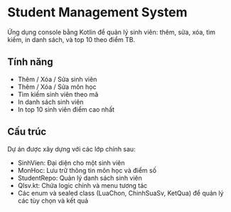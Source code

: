 # Student Management System

Ứng dụng console bằng Kotlin để quản lý sinh viên: thêm, sửa, xóa, tìm kiếm, in danh sách, và top 10 theo điểm TB.

## Tính năng
- Thêm / Xóa / Sửa sinh viên
- Thêm / Xóa / Sửa môn học
- Tìm kiếm sinh viên theo mã
- In danh sách sinh viên
- In top 10 sinh viên điểm cao nhất

## Cấu trúc
Dự án được xây dựng với các lớp chính sau:
- SinhVien: Đại diện cho một sinh viên
- MonHoc: Lưu trữ thông tin môn học và điểm số
- StudentRepo: Quản lý danh sách sinh viên
- Qlsv.kt: Chứa logic chính và menu tương tác
- Các enum và sealed class (LuaChon, ChinhSuaSv, KetQua) để quản lý các tùy chọn và kết quả
